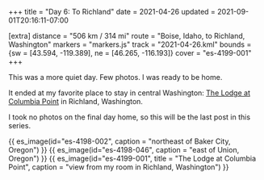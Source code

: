 +++
title = "Day 6: To Richland"
date = 2021-04-26
updated = 2021-09-01T20:16:11-07:00

[extra]
distance = "506 km / 314 mi"
route = "Boise, Idaho, to Richland, Washington"
markers = "markers.js"
track = "2021-04-26.kml"
bounds = {sw = [43.594, -119.389], ne = [46.265, -116.193]}
cover = "es-4199-001"
+++

This was a more quiet day. Few photos. I was ready to be home.

<!-- more -->

It ended at my favorite place to stay in central Washington: [The Lodge at Columbia Point](https://lodgeatcolumbiapoint.com) in Richland, Washington.

I took no photos on the final day home, so this will be the last post in this series.

{{ es_image(id="es-4198-002", caption = "northeast of Baker City, Oregon") }}
{{ es_image(id="es-4198-046", caption = "east of Union, Oregon") }}
{{ es_image(id="es-4199-001", title = "The Lodge at Columbia Point", caption = "view from my room in Richland, Washington") }}
